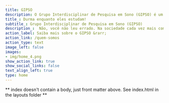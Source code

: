 ```yaml
---
title: GIPSO
description: O Grupo Interdisciplinar de Pesquisa em Sono (GIPSO) é um grupo de pesquisa da Universidade de São Paulo (USP) que se dedica a estudar a vida sob a perspectiva do tempo, o que inclui o estudo do sono e dos ritmos biológicos.
title_: Durma enquanto eles estudam!
subtitle_: Grupo Interdisciplinar de Pesquisa em Sono (GIPSO)
description_:  Não, você não leu errado. Na sociedade cada vez mais competitiva que vivemos, é comum associarem produtividade e proficiência a uma vida com restrição de sono e descanso de forma geral, por vezes julgando como preguiçoso aquele que gosta de tirar uma soneca no meio do dia. Nós, o Grupo Interdisciplinar de Pesquisa em Sono (GIPSO), viemos para desconstruir essa ideia. De forma interdisciplinar, fundamentada na ciência, sem reverências ou dogmas, estudamos e buscamos entender a vida sob a perspectiva do tempo, o que inclui o estudo do sono e dos ritmos biológicos.
action_label: Saiba mais sobre o GIPSO &rarr;
action_link: /quem-somos
action_type: text
image_left: false
images:
- img/home_4.png
show_action_link: true
show_social_links: false
text_align_left: true
type: home
---
```


** index doesn't contain a body, just front matter above.
See index.html in the layouts folder **
